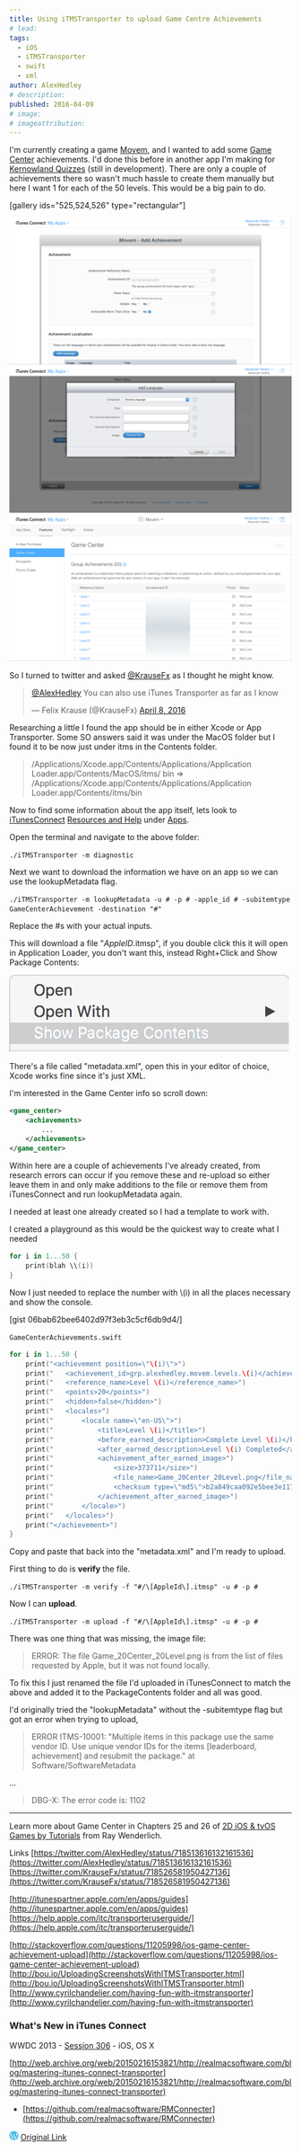 ```yaml
---
title: Using iTMSTransporter to upload Game Centre Achievements
# lead:
tags:
  - iOS
  - iTMSTransporter
  - swift
  - xml
author: AlexHedley
# description:
published: 2016-04-09
# image:
# imageattribution:
---
```


I'm currently creating a game [Movem](https://alexhedley.wordpress.com/category/movem/), and I wanted to add some [Game Center](https://developer.apple.com/game-center/) achievements. I'd done this before in another app I'm making for [Kernowland Quizzes](http://www.jacktrelawny.com/keyquizzes.html) (still in development). There are only a couple of achievements there so wasn't much hassle to create them manually but here I want 1 for each of the 50 levels. This would be a big pain to do.

\[gallery ids="525,524,526" type="rectangular"\]

![](images/add-achievement.png)
![](images/add-language.png)
![](images/features-game-center-group-achievements.png)

So I turned to twitter and asked [@KrauseFx](https://twitter.com/krausefx) as I thought he might know.

<blockquote class="twitter-tweet"><p dir="ltr" lang="en"><a href="https://twitter.com/AlexHedley">@AlexHedley</a> You can also use iTunes Transporter as far as I know</p>— Felix Krause (@KrauseFx) <a href="https://twitter.com/KrauseFx/status/718526581950427136">April 8, 2016</a></blockquote>

Researching a little I found the app should be in either Xcode or App Transporter. Some SO answers said it was under the MacOS folder but I found it to be now just under itms in the Contents folder.

> /Applications/Xcode.app/Contents/Applications/Application Loader.app/Contents/MacOS/itms/ bin => /Applications/Xcode.app/Contents/Applications/Application Loader.app/Contents/itms/bin

Now to find some information about the app itself, lets look to [iTunesConnect](https://itunesconnect.apple.com/) [Resources and Help](https://itunespartner.apple.com/en/apps/overview) under [Apps](http://itunespartner.apple.com/en/apps/guides).

Open the terminal and navigate to the above folder:

`./iTMSTransporter -m diagnostic`

Next we want to download the information we have on an app so we can use the lookupMetadata flag.

`./iTMSTransporter -m lookupMetadata -u # -p # -apple_id # -subitemtype GameCenterAchievement -destination "#"`

Replace the #s with your actual inputs.

This will download a file "_AppleID_.itmsp", if you double click this it will open in Application Loader, you don't want this, instead Right+Click and Show Package Contents:

![Show Package Contents.png](images/show-package-contents.png)

There's a file called "metadata.xml", open this in your editor of choice, Xcode works fine since it's just XML.

I'm interested in the Game Center info so scroll down:

```xml
<game_center>
    <achievements>
        ...
    </achievements>
</game_center>
```

Within here are a couple of achievements I've already created, from research errors can occur if you remove these and re-upload so either leave them in and only make additions to the file or remove them from iTunesConnect and run lookupMetadata again.

I needed at least one already created so I had a template to work with.

I created a playground as this would be the quickest way to create what I needed

```swift
for i in 1...50 {
    print(blah \\(i))
}
```

Now I just needed to replace the number with \\(i) in all the places necessary and show the console.

[gist 06bab62bee6402d97f3eb3c5cf6db9d4/]

<?# Gist 06bab62bee6402d97f3eb3c5cf6db9d4 /?>

`GameCenterAchievements.swift`

```swift
for i in 1...50 {
    print("<achievement position=\"\(i)\">")
    print("   <achievement_id>grp.alexhedley.movem.levels.\(i)</achievement_id>")
    print("   <reference_name>Level \(i)</reference_name>")
    print("   <points>20</points>")
    print("   <hidden>false</hidden>")
    print("   <locales>")
    print("       <locale name=\"en-US\">")
    print("           <title>Level \(i)</title>")
    print("           <before_earned_description>Complete Level \(i)</before_earned_description>")
    print("           <after_earned_description>Level \(i) Completed</after_earned_description>")
    print("           <achievement_after_earned_image>")
    print("               <size>373711</size>")
    print("               <file_name>Game_20Center_20Level.png</file_name>")
    print("               <checksum type=\"md5\">b2a849caa092e5bee3e117e67f54fd35</checksum>")
    print("           </achievement_after_earned_image>")
    print("       </locale>")
    print("   </locales>")
    print("</achievement>")
}
```

Copy and paste that back into the "metadata.xml" and I'm ready to upload.

First thing to do is **verify** the file.

`./iTMSTransporter -m verify -f "#/\[AppleId\].itmsp" -u # -p #`

Now I can **upload**.

`./iTMSTransporter -m upload -f "#/\[AppleId\].itmsp" -u # -p #`

There was one thing that was missing, the image file:

> ERROR: The file Game_20Center_20Level.png is from the list of files requested by Apple, but it was not found locally.

To fix this I just renamed the file I'd uploaded in iTunesConnect to match the above and added it to the PackageContents folder and all was good.

I'd originally tried the "lookupMetadata" without the -subitemtype flag but got an error when trying to upload,

> ERROR ITMS-10001: "Multiple items in this package use the same vendor ID. Use unique vendor IDs for the items \[leaderboard, achievement\] and resubmit the package." at Software/SoftwareMetadata

...

> <main> DBG-X: The error code is: 1102

---

Learn more about Game Center in Chapters 25 and 26 of [2D iOS & tvOS Games by Tutorials](https://www.raywenderlich.com/store/2d-ios-tvos-games-by-tutorials) from Ray Wenderlich.

Links [https://twitter.com/AlexHedley/status/718513616132161536](https://twitter.com/AlexHedley/status/718513616132161536) [https://twitter.com/KrauseFx/status/718526581950427136](https://twitter.com/KrauseFx/status/718526581950427136)

[http://itunespartner.apple.com/en/apps/guides](http://itunespartner.apple.com/en/apps/guides) [https://help.apple.com/itc/transporteruserguide/](https://help.apple.com/itc/transporteruserguide/)

[http://stackoverflow.com/questions/11205998/ios-game-center-achievement-upload](http://stackoverflow.com/questions/11205998/ios-game-center-achievement-upload) [http://bou.io/UploadingScreenshotsWithITMSTransporter.html](http://bou.io/UploadingScreenshotsWithITMSTransporter.html) [http://www.cyrilchandelier.com/having-fun-with-itmstransporter](http://www.cyrilchandelier.com/having-fun-with-itmstransporter)

### What's New in iTunes Connect

WWDC 2013 - [Session 306](https://developer.apple.com/videos/play/wwdc2013/306/) - iOS, OS X

[http://web.archive.org/web/20150216153821/http://realmacsoftware.com/blog/mastering-itunes-connect-transporter](http://web.archive.org/web/20150216153821/http://realmacsoftware.com/blog/mastering-itunes-connect-transporter)

- [https://github.com/realmacsoftware/RMConnecter](https://github.com/realmacsoftware/RMConnecter)

![Wordpress](../images/wordpress.png "Wordpress") [Original Link](https://alexhedley.wordpress.com/2016/04/09/using-itmstransporter-to-upload-game-centre-achievements/)
